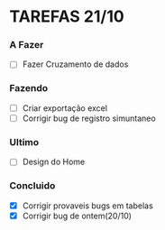 # TAREFAS 21/10

### A Fazer

- [ ] Fazer Cruzamento de dados


### Fazendo

- [ ] Criar exportação excel 
- [ ] Corrigir bug de registro simuntaneo

### Ultimo
- [ ] Design do Home

### Concluido

- [x] Corrigir provaveis bugs em tabelas
- [X] Corrigir bug de ontem(20/10)
